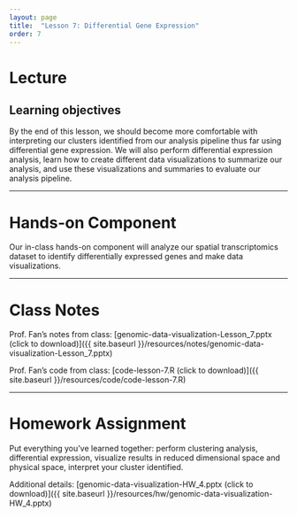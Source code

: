 ```yaml
---
layout: page
title:  "Lesson 7: Differential Gene Expression"
order: 7
---
```


# Lecture

## Learning objectives

By the end of this lesson, we should become more comfortable with interpreting our clusters identified from our analysis pipeline thus far using differential gene expression. We will also perform differential expression analysis, learn how to create different data visualizations to summarize our analysis, and use these visualizations and summaries to evaluate our analysis pipeline. 

---

# Hands-on Component

Our in-class hands-on component will analyze our spatial transcriptomics dataset to identify differentially expressed genes and make data visualizations. 

---

# Class Notes

Prof. Fan’s notes from class: [genomic-data-visualization-Lesson_7.pptx (click to download)]({{ site.baseurl }}/resources/notes/genomic-data-visualization-Lesson_7.pptx)

Prof. Fan’s code from class: [code-lesson-7.R (click to download)]({{ site.baseurl }}/resources/code/code-lesson-7.R)

---

# Homework Assignment

Put everything you’ve learned together: perform clustering analysis, differential expression, visualize results in reduced dimensional space and physical space, interpret your cluster identified.

Additional details: [genomic-data-visualization-HW_4.pptx (click to download)]({{ site.baseurl }}/resources/hw/genomic-data-visualization-HW_4.pptx)



